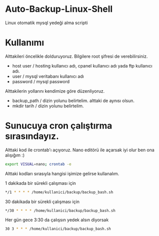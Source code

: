 # Auto-Backup-Linux-Shell
Linux otomatik mysql yedeği alma scripti

# Kullanımı

Alttakileri öncelikle dolduruyoruz. Bilgilere root şifresi de verebilirsiniz.

* host user / hosting kullanıcı adı, cpanel kullanıcı adı yada ftp kullanıcı adı.
* user / mysql veritabanı kullanıcı adı
* password / mysql password

Alttakilerin yollarını kendimize göre düzenliyoruz.

* backup_path / dizin yolunu belirtelim. alttaki de aynısı olsun.
* mkdir tarih / dizin yolunu belirtelim.

# Sunucuya cron çalıştırma sırasındayız.

Alttaki kod ile crontab'ı açıyoruz. Nano editörü ile açarsak iyi olur ben ona alışığım :)

```sh
export VISUAL=nano; crontab -e
```

Alttaki kodları sırasıyla hangisi işimize gelirse kullanalım.

1 dakikada bir sürekli çalışması için
```sh
*/1 * * * * /home/kullanici/backup/backup_bash.sh
```

30 dakikada bir sürekli çalışması için
```sh
*/30 * * * * /home/kullanici/backup/backup_bash.sh
```

Her gün gece 3:30 da çalışsın yedek alsın diyorsak
```sh
30 3 * * * /home/kullanici/backup/backup_bash.sh
```

